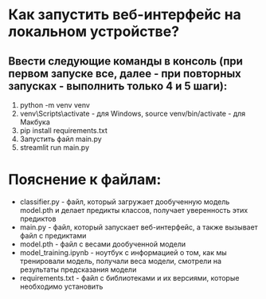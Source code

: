 # Как запустить веб-интерфейс на локальном устройстве?
## Ввести следующие команды в консоль (при первом запуске все, далее - при повторных запусках - выполнить только 4 и 5 шаги):
1. python -m venv venv
2. venv\Scripts\activate - для Windows, source venv/bin/activate - для Макбука
3. pip install requirements.txt
4. Запустить файл main.py
5. streamlit run main.py

# Пояснение к файлам:
* classifier.py - файл, который загружает дообученную модель model.pth и делает предикты классов, получает уверенность этих предиктов
* main.py - файл, который запускает веб-интерфейс, а также вызывает файл с предиктами
* model.pth - файл с весами дообученной модели
* model_training.ipynb - ноутбук с информацией о том, как мы тренировали модель, получали веса модели, смотрели на результаты предсказания модели
* requirements.txt - файл с библиотеками и их версиями, которые необходимо установить
